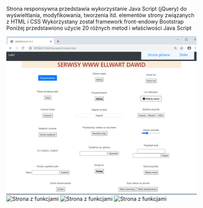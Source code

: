 
Strona responsywna przedstawia wykorzystanie Java Script (jQuery) do wyświeltlania, modyfikowania, tworzenia itd. elementów strony związanych z HTML i CSS
Wykorzystany został framework front-endowy Bootstrap
Poniżej przedstawiono użycie 20 różnych metod i właściwości Java Script

![Strona z funkcjami](https://github.com/EllwartDawid/projektowanie-serwisow-www-ellwart-185ic/blob/master/Lab2/ss/lab2-1.PNG)
![Strona z funkcjami](https://github.com/EllwartDawid/projektowanie-serwisow-www-ellwart-185ic/lab2/ss/blob/master/lab2-2.PNG)
![Strona z funkcjami](https://github.com/EllwartDawid/projektowanie-serwisow-www-ellwart-185ic/lab2/ss/blob/master/lab2-3.PNG)
![Strona z funkcjami](https://github.com/EllwartDawid/projektowanie-serwisow-www-ellwart-185ic/lab2/ss/blob/master/lab2-4.PNG)

